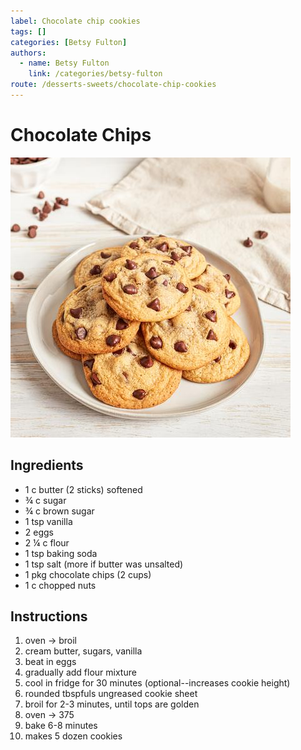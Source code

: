 ```yaml
---
label: Chocolate chip cookies
tags: []
categories: [Betsy Fulton]
authors:
  - name: Betsy Fulton
    link: /categories/betsy-fulton
route: /desserts-sweets/chocolate-chip-cookies
---
```


# Chocolate Chips
![Fulton family's traditional cookie recipe, as listed on the side of the Toll House Chocolate Chips tin.](/static/banners/chocolate-chip-cookies.jpg)

## Ingredients
- 1 c butter (2 sticks) softened
- ¾ c sugar 
- ¾ c brown sugar 
- 1 tsp vanilla
- 2 eggs
- 2 ¼ c flour 
- 1 tsp baking soda 
- 1 tsp salt (more if butter was unsalted)
- 1 pkg chocolate chips (2 cups)
- 1 c chopped nuts

## Instructions
1. oven -> broil 
2. cream butter, sugars, vanilla 
3. beat in eggs 
4. gradually add flour mixture 
5. cool in fridge for 30 minutes (optional--increases cookie height)
6. rounded tbspfuls ungreased cookie sheet 
7. broil for 2-3 minutes, until tops are golden 
8. oven -> 375 
9. bake 6-8 minutes
10. makes 5 dozen cookies
